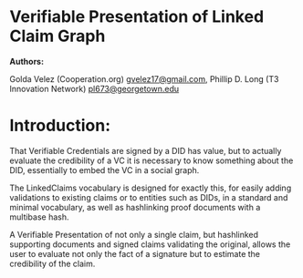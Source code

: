 # Verifiable Presentation of Linked Claim Graph

**Authors:**

Golda Velez (Cooperation.org) <gvelez17@gmail.com>,
Phillip D. Long (T3 Innovation Network) <pl673@georgetown.edu>

# **Introduction**:

That Verifiable Credentials are signed by a DID has value, but to actually evaluate the credibility of a VC it is necessary to know something about the DID, essentially to embed the VC in a social graph.

The LinkedClaims vocabulary is designed for exactly this, for easily adding validations to existing claims or to entities such as DIDs, in a standard and minimal vocabulary, as well as hashlinking proof documents with a multibase hash.

A Verifiable Presentation of not only a single claim, but hashlinked supporting documents and signed claims validating the original, allows the user to evaluate not only the fact of a signature but to estimate the credibility of the claim.



